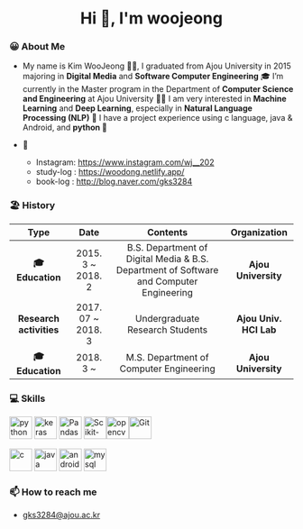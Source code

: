 <h1 align="center">Hi 👋, I'm woojeong</h1>

### 😀 About Me

- My name is Kim WooJeong 👩🏻, I graduated from Ajou University in 2015 majoring in **Digital Media** and **Software Computer Engineering** 🎓 I’m currently in the Master program in the Department of **Computer Science and Engineering** at Ajou University 🏃‍♀️  I am very interested in **Machine Learning** and **Deep Learning**, especially in **Natural Language Processing (NLP)** 🔭 I have a project experience using c language, java & Android, and **python 💪**

- 👻
  - Instagram: https://www.instagram.com/wj__202
  - study-log : https://woodong.netlify.app/
  - book-log : http://blog.naver.com/gks3284

### 🏖 History
| **Type** | **Date** | **Contents** | **Organization** |
|:--------:|:--------:|:--------:|:--------:|
| **🎓 Education** | 2015. 3 ~ 2018. 2 | B.S. Department of Digital Media & B.S. Department of Software and Computer Engineering | **Ajou University** |
| **Research activities** | 2017. 07 ~ 2018. 3 | Undergraduate Research Students | **Ajou Univ. HCI Lab** |
| **🎓 Education** | 2018. 3 ~ | M.S.  Department of Computer Engineering | **Ajou University** |

### 💻 Skills
<div>
<img src="https://devicons.github.io/devicon/devicon.git/icons/python/python-original.svg" alt="python" width="40" height="40"/> <img src="https://upload.wikimedia.org/wikipedia/commons/thumb/a/ae/Keras_logo.svg/1024px-Keras_logo.svg.png" alt="keras" width="40" height="40"/> <img src="https://avatars1.githubusercontent.com/u/21206976?s=200&v=4" alt="Pandas" width="40px"/> <img src="https://avatars2.githubusercontent.com/u/365630?s=200&v=4" alt="Scikit-learn" width="40px" /><img src="https://www.vectorlogo.zone/logos/opencv/opencv-icon.svg" alt="opencv" width="40" height="40"/><img src="https://user-images.githubusercontent.com/32125218/89159419-6c847c80-d5aa-11ea-8421-2301fbc9c917.png" alt="Git" width="40px" />
  
<p align="left"> <img src="https://devicons.github.io/devicon/devicon.git/icons/c/c-original.svg" alt="c" width="40" height="40"/>  <img src="https://devicons.github.io/devicon/devicon.git/icons/java/java-original-wordmark.svg" alt="java" width="40" height="40"/> <img src="https://devicons.github.io/devicon/devicon.git/icons/android/android-original-wordmark.svg" alt="android" width="40" height="40"/> <img src="https://devicons.github.io/devicon/devicon.git/icons/mysql/mysql-original-wordmark.svg" alt="mysql" width="40" height="40"/> 

</div>


### 📫 How to reach me
- gks3284@ajou.ac.kr
